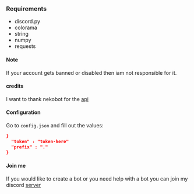 ### Requirements
- discord.py
- colorama
- string 
- numpy
- requests

#### Note 
If your account gets banned or disabled then iam not responsible for it.
#### credits 
I want to thank nekobot for the [api](https://docs.nekobot.xyz)
#### Configuration
Go to `config.json` and fill out the values:
```json
}
  "token" : "token-here"
  "prefix" : "."
}
```
#### Join me
If you would like to create a bot or you need help with a bot you can join my discord [server](https://discord.gg/a9xfa5DJqD)





